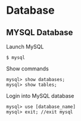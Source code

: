 # Database

## MYSQL Database

Launch MySQL
```
$ mysql
```

Show commands
```
mysql> show databases;
mysql> show tables;
```

Login into MySQL database
```
mysql> use [database_name]
mysql> exit; //exit mysql
```
